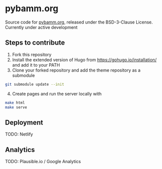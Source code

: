 # pybamm.org

Source code for [pybamm.org](https://www.pybamm.org), released under the BSD-3-Clause License. Currently under active development

## Steps to contribute

1. Fork this repository
2. Install the extended version of Hugo from https://gohugo.io/installation/ and add it to your PATH
3. Clone your forked repository and add the theme repository as a submodule

```bash
git submodule update --init
```

4. Create pages and run the server locally with

```bash
make html
make serve
```

## Deployment

TODO: Netlify

## Analytics

TODO: Plausible.io / Google Analytics